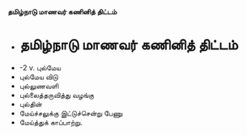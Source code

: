 **தமிழ்நாடு மாணவர் கணினித் திட்டம்**
- # தமிழ்நாடு மாணவர் கணினித் திட்டம்
- -2 v. புல்மேய
- புல்மேய விடு
- புல்லுணவளி
- புல்லைத்தருவித்து வழங்கு
- புல்தின்
- மேய்ச்சலுக்கு இட்டுச்சென்று பேணு
- மேய்த்துக் காப்பாற்று.

